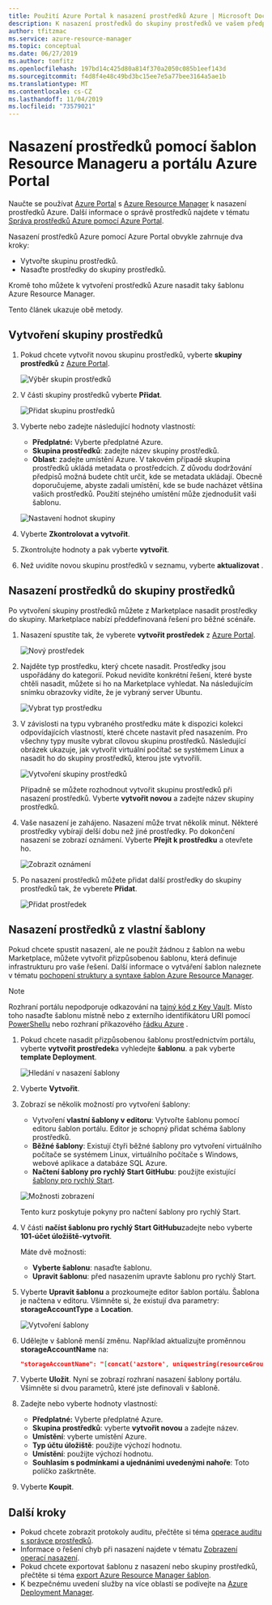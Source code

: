 ```yaml
---
title: Použití Azure Portal k nasazení prostředků Azure | Microsoft Docs
description: K nasazení prostředků do skupiny prostředků ve vašem předplatném použijte Azure Portal a správu prostředků Azure.
author: tfitzmac
ms.service: azure-resource-manager
ms.topic: conceptual
ms.date: 06/27/2019
ms.author: tomfitz
ms.openlocfilehash: 197bd14c425d80a814f370a2050c085b1eef143d
ms.sourcegitcommit: f4d8f4e48c49bd3bc15ee7e5a77bee3164a5ae1b
ms.translationtype: MT
ms.contentlocale: cs-CZ
ms.lasthandoff: 11/04/2019
ms.locfileid: "73579021"
---
```

# <a name="deploy-resources-with-resource-manager-templates-and-azure-portal"></a>Nasazení prostředků pomocí šablon Resource Manageru a portálu Azure Portal

Naučte se používat [Azure Portal](https://portal.azure.com) s [Azure Resource Manager](resource-group-overview.md) k nasazení prostředků Azure. Další informace o správě prostředků najdete v tématu [Správa prostředků Azure pomocí Azure Portal](manage-resources-portal.md).

Nasazení prostředků Azure pomocí Azure Portal obvykle zahrnuje dva kroky:

- Vytvořte skupinu prostředků.
- Nasaďte prostředky do skupiny prostředků.

Kromě toho můžete k vytvoření prostředků Azure nasadit taky šablonu Azure Resource Manager.

Tento článek ukazuje obě metody.

## <a name="create-a-resource-group"></a>Vytvoření skupiny prostředků

1. Pokud chcete vytvořit novou skupinu prostředků, vyberte **skupiny prostředků** z [Azure Portal](https://portal.azure.com).

   ![Výběr skupin prostředků](./media/resource-group-template-deploy-portal/select-resource-groups.png)

1. V části skupiny prostředků vyberte **Přidat**.

   ![Přidat skupinu prostředků](./media/resource-group-template-deploy-portal/add-resource-group.png)

1. Vyberte nebo zadejte následující hodnoty vlastností:

    - **Předplatné:** Vyberte předplatné Azure.
    - **Skupina prostředků**: zadejte název skupiny prostředků.
    - **Oblast**: zadejte umístění Azure. V takovém případě skupina prostředků ukládá metadata o prostředcích. Z důvodu dodržování předpisů možná budete chtít určit, kde se metadata ukládají. Obecně doporučujeme, abyste zadali umístění, kde se bude nacházet většina vašich prostředků. Použití stejného umístění může zjednodušit vaši šablonu.

   ![Nastavení hodnot skupiny](./media/resource-group-template-deploy-portal/set-group-properties.png)

1. Vyberte **Zkontrolovat a vytvořit**.
1. Zkontrolujte hodnoty a pak vyberte **vytvořit**.
1. Než uvidíte novou skupinu prostředků v seznamu, vyberte **aktualizovat** .

## <a name="deploy-resources-to-a-resource-group"></a>Nasazení prostředků do skupiny prostředků

Po vytvoření skupiny prostředků můžete z Marketplace nasadit prostředky do skupiny. Marketplace nabízí předdefinovaná řešení pro běžné scénáře.

1. Nasazení spustíte tak, že vyberete **vytvořit prostředek** z [Azure Portal](https://portal.azure.com).

   ![Nový prostředek](./media/resource-group-template-deploy-portal/new-resources.png)

1. Najděte typ prostředku, který chcete nasadit. Prostředky jsou uspořádány do kategorií. Pokud nevidíte konkrétní řešení, které byste chtěli nasadit, můžete si ho na Marketplace vyhledat. Na následujícím snímku obrazovky vidíte, že je vybraný server Ubuntu.

   ![Vybrat typ prostředku](./media/resource-group-template-deploy-portal/select-resource-type.png)

1. V závislosti na typu vybraného prostředku máte k dispozici kolekci odpovídajících vlastností, které chcete nastavit před nasazením. Pro všechny typy musíte vybrat cílovou skupinu prostředků. Následující obrázek ukazuje, jak vytvořit virtuální počítač se systémem Linux a nasadit ho do skupiny prostředků, kterou jste vytvořili.

   ![Vytvoření skupiny prostředků](./media/resource-group-template-deploy-portal/select-existing-group.png)

   Případně se můžete rozhodnout vytvořit skupinu prostředků při nasazení prostředků. Vyberte **vytvořit novou** a zadejte název skupiny prostředků.

1. Vaše nasazení je zahájeno. Nasazení může trvat několik minut. Některé prostředky vybírají delší dobu než jiné prostředky. Po dokončení nasazení se zobrazí oznámení. Vyberte **Přejít k prostředku** a otevřete ho.

   ![Zobrazit oznámení](./media/resource-group-template-deploy-portal/view-notification.png)

1. Po nasazení prostředků můžete přidat další prostředky do skupiny prostředků tak, že vyberete **Přidat**.

   ![Přidat prostředek](./media/resource-group-template-deploy-portal/add-resource.png)

## <a name="deploy-resources-from-custom-template"></a>Nasazení prostředků z vlastní šablony

Pokud chcete spustit nasazení, ale ne použít žádnou z šablon na webu Marketplace, můžete vytvořit přizpůsobenou šablonu, která definuje infrastrukturu pro vaše řešení. Další informace o vytváření šablon naleznete v tématu [pochopení struktury a syntaxe šablon Azure Resource Manager](resource-group-authoring-templates.md).

> [!NOTE]
> Rozhraní portálu nepodporuje odkazování na [tajný kód z Key Vault](resource-manager-keyvault-parameter.md). Místo toho nasaďte šablonu místně nebo z externího identifikátoru URI pomocí [PowerShellu](resource-group-template-deploy.md) nebo rozhraní příkazového [řádku Azure](resource-group-template-deploy-cli.md) .

1. Pokud chcete nasadit přizpůsobenou šablonu prostřednictvím portálu, vyberte **vytvořit prostředek**a vyhledejte **šablonu**. a pak vyberte **template Deployment**.

   ![Hledání v nasazení šablony](./media/resource-group-template-deploy-portal/search-template.png)

1. Vyberte **Vytvořit**.
1. Zobrazí se několik možností pro vytvoření šablony:

    - Vytvoření **vlastní šablony v editoru**: Vytvořte šablonu pomocí editoru šablon portálu.  Editor je schopný přidat schéma šablony prostředků.
    - **Běžné šablony**: Existují čtyři běžné šablony pro vytvoření virtuálního počítače se systémem Linux, virtuálního počítače s Windows, webové aplikace a databáze SQL Azure.
    - **Načtení šablony pro rychlý Start GitHubu**: použijte existující [šablony pro rychlý Start](https://azure.microsoft.com/resources/templates/).

   ![Možnosti zobrazení](./media/resource-group-template-deploy-portal/see-options.png)

    Tento kurz poskytuje pokyny pro načtení šablony pro rychlý Start.

1. V části **načíst šablonu pro rychlý Start GitHubu**zadejte nebo vyberte **101-účet úložiště-vytvořit**.

    Máte dvě možnosti:

    - **Vyberte šablonu**: nasaďte šablonu.
    - **Upravit šablonu**: před nasazením upravte šablonu pro rychlý Start.

1. Vyberte **Upravit šablonu** a prozkoumejte editor šablon portálu. Šablona je načtena v editoru. Všimněte si, že existují dva parametry: **storageAccountType** a **Location**.

   ![Vytvoření šablony](./media/resource-group-template-deploy-portal/show-json.png)

1. Udělejte v šabloně menší změnu. Například aktualizujte proměnnou **storageAccountName** na:

    ```json
    "storageAccountName": "[concat('azstore', uniquestring(resourceGroup().id))]"
    ```

1. Vyberte **Uložit**. Nyní se zobrazí rozhraní nasazení šablony portálu. Všimněte si dvou parametrů, které jste definovali v šabloně.
1. Zadejte nebo vyberte hodnoty vlastností:

    - **Předplatné:** Vyberte předplatné Azure.
    - **Skupina prostředků**: vyberte **vytvořit novou** a zadejte název.
    - **Umístění**: vyberte umístění Azure.
    - **Typ účtu úložiště**: použijte výchozí hodnotu.
    - **Umístění**: použijte výchozí hodnotu.
    - **Souhlasím s podmínkami a ujednáními uvedenými nahoře**: Toto políčko zaškrtněte.

1. Vyberte **Koupit**.

## <a name="next-steps"></a>Další kroky

- Pokud chcete zobrazit protokoly auditu, přečtěte si téma [operace auditu s správce prostředků](./resource-group-audit.md).
- Informace o řešení chyb při nasazení najdete v tématu [Zobrazení operací nasazení](./resource-manager-deployment-operations.md).
- Pokud chcete exportovat šablonu z nasazení nebo skupiny prostředků, přečtěte si téma [export Azure Resource Manager šablon](./manage-resource-groups-portal.md#export-resource-groups-to-templates).
- K bezpečnému uvedení služby na více oblastí se podívejte na [Azure Deployment Manager](./deployment-manager-overview.md).
